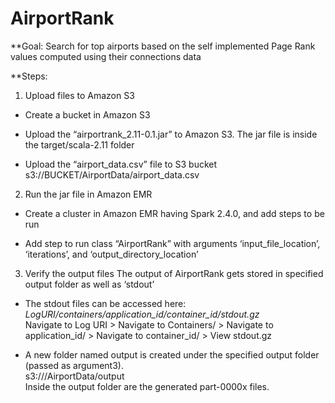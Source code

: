 # AirportRank
**Goal: Search for top airports based on the self implemented Page Rank values computed using their connections data

**Steps:

1. Upload files to Amazon S3

-	Create a bucket in Amazon S3

-	Upload the “airportrank_2.11-0.1.jar” to Amazon S3. 
The jar file is inside the target/scala-2.11 folder

-	Upload the “airport_data.csv” file to S3 bucket
s3://BUCKET/AirportData/airport_data.csv

2. Run the jar file in Amazon EMR

-	Create a cluster in Amazon EMR having Spark 2.4.0, and add steps to be run

-	Add step to run class “AirportRank” with arguments ‘input_file_location’, ‘iterations’, and ‘output_directory_location’

3. Verify the output files
The output of AirportRank gets stored in specified output folder as well as ‘stdout’

-	The stdout files can be accessed here: *LogURI/containers/application_id/container_id/stdout.gz* <br>
Navigate to Log URI > Navigate to Containers/ > Navigate to application_id/ > Navigate to container_id/ > View stdout.gz

 - A new folder named output is created under the specified output folder (passed as argument3).<br>
s3://<bucket>/AirportData/output<br>
Inside the output folder are the generated part-0000x files.
